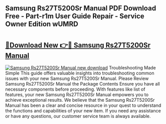 ## Samsung Rs27T5200Sr Manual PDF Download Free - Part-r1m User Guide Repair - Service Owner Edition wUMRD

# <h2><a href="http://bc10714.oget.top/?id=Samsung+Rs27T5200Sr+Manual">🔗Download New 👉🔴 Samsung Rs27T5200Sr Manual</a></h2>

[![Samsung Rs27T5200Sr Manual new download](https://i.imgur.com/5g1atiW.png)](http://bc10714.oget.top/?id=Samsung+Rs27T5200Sr+Manual)
Troubleshooting Made Simple This guide offers valuable insights into troubleshooting common issues with your new Samsung Rs27T5200Sr Manual. Please Review Samsung Rs27T5200Sr Manual the Package Contents Ensure you have all necessary components before proceeding. With features like list of features, your new Samsung Rs27T5200Sr Manual empowers you to achieve exceptional results. We believe that the Samsung Rs27T5200Sr Manual has been a clear and concise resource in your quest to understand the functions and capabilities of your new item. If you need any assistance or have any questions, our customer service team is always available.
